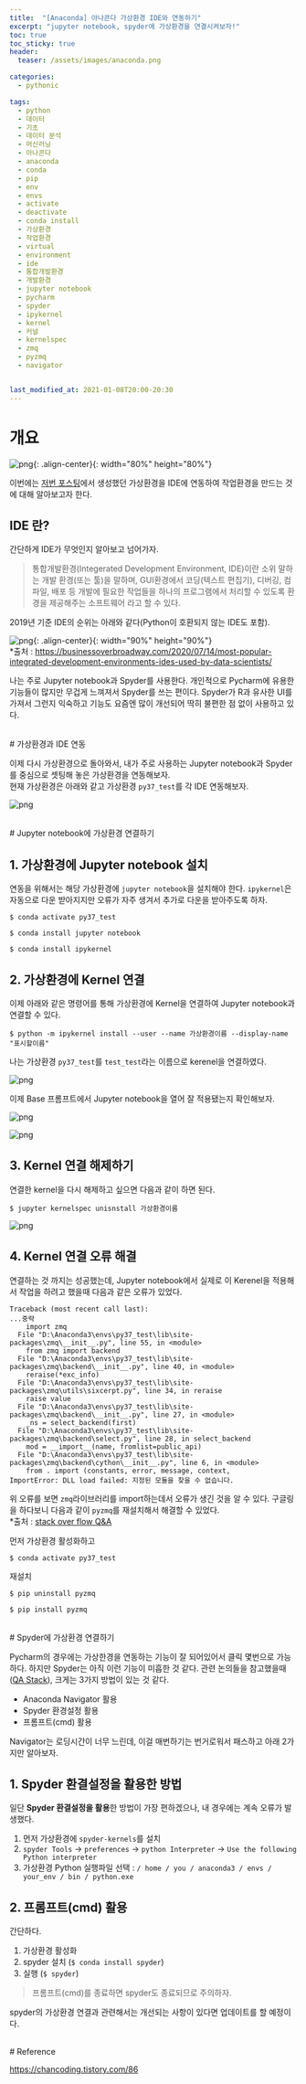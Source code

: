 ```yaml
---
title:  "[Anaconda] 아나콘다 가상환경 IDE와 연동하기"
excerpt: "jupyter notebook, spyder에 가상환경을 연결시켜보자!"
toc: true
toc_sticky: true
header:
  teaser: /assets/images/anaconda.png

categories:
  - pythonic

tags:
  - python
  - 데이터
  - 기초
  - 데이터 분석
  - 머신러닝
  - 아나콘다
  - anaconda
  - conda
  - pip
  - env
  - envs
  - activate
  - deactivate
  - conda install
  - 가상환경
  - 작업환경
  - virtual
  - environment
  - ide
  - 통합개발환경
  - 개발환경
  - jupyter notebook
  - pycharm
  - spyder
  - ipykernel
  - kernel
  - 커널
  - kernelspec
  - zmq
  - pyzmq
  - navigator


last_modified_at: 2021-01-08T20:00-20:30
---
```


# 개요  

![png](/assets/images/anaconda.png){: .align-center}{: width="80%" height="80%"}  

이번에는 [저번 포스팅](https://yganalyst.github.io/ml/anaconda_env_1/)에서 생성했던 가상환경을 IDE에 연동하여 작업환경을 만드는 것에 대해 알아보고자 한다.  

## IDE 란?  

간단하게 IDE가 무엇인지 알아보고 넘어가자.  
> 통합개발환경(Integerated Development Environment, IDE)이란 소위 말하는 개발 환경(또는 툴)을 말하며, GUI환경에서 코딩(텍스트 편집기), 디버깅, 컴파일, 배포 등 개발에 필요한 작업들을 하나의 프로그램에서 처리할 수 있도록 환경을 제공해주는 소프트웨어 라고 할 수 있다.  

2019년 기준 IDE의 순위는 아래와 같다(Python이 호환되지 않는 IDE도 포함).  

![png](/assets/images/anaconda/ide_rank.png){: .align-center}{: width="90%" height="90%"}  
*출처 : https://businessoverbroadway.com/2020/07/14/most-popular-integrated-development-environments-ides-used-by-data-scientists/  

나는 주로 Jupyter notebook과 Spyder를 사용한다. 개인적으로 Pycharm에 유용한 기능들이 많지만 무겁게 느껴져서 Spyder를 쓰는 편이다. Spyder가 R과 유사한 UI를 가져서 그런지 익숙하고 기능도 요즘엔 많이 개선되어 딱히 불편한 점 없이 사용하고 있다.  

  
<br/>
# 가상환경과 IDE 연동  

이제 다시 가상환경으로 돌아와서, 내가 주로 사용하는 Jupyter notebook과 Spyder를 중심으로 셋팅해 놓은 가상환경을 연동해보자.  
현재 가상환경은 아래와 같고 가상환경 `py37_test`를 각 IDE 연동해보자.  

![png](/assets/images/anaconda/set.PNG)  

  
<br/>
# Jupyter notebook에 가상환경 연결하기  

  
## 1. 가상환경에 Jupyter notebook 설치  

연동을 위해서는 해당 가상환경에 `jupyter notebook`을 설치해야 한다. `ipykernel`은 자동으로 다운 받아지지만 오류가 자주 생겨서 추가로 다운을 받아주도록 하자.  

```
$ conda activate py37_test
```

```
$ conda install jupyter notebook
```

```
$ conda install ipykernel
```

  
## 2. 가상환경에 Kernel 연결  

이제 아래와 같은 명령어를 통해 가상환경에 Kernel을 연결하여 Jupyter notebook과 연결할 수 있다.  

```
$ python -m ipykernel install --user --name 가상환경이름 --display-name "표시할이름"
```

나는 가상환경 `py37_test`를 `test_test`라는 이름으로 kerenel을 연결하였다.  

![png](/assets/images/anaconda/10.PNG)  

이제 Base 프롬프트에서 Jupyter notebook을 열어 잘 적용됐는지 확인해보자.  


![png](/assets/images/anaconda/11.PNG)  

![png](/assets/images/anaconda/kernel.PNG)  



  
## 3. Kernel 연결 해제하기  

연결한 kernel을 다시 해제하고 싶으면 다음과 같이 하면 된다.  

```
$ jupyter kernelspec unisnstall 가상환경이름
```

![png](/assets/images/anaconda/12.PNG)  

## 4. Kernel 연결 오류 해결  

연결하는 것 까지는 성공했는데, Jupyter notebook에서 실제로 이 Kerenel을 적용해서 작업을 하려고 했을때 다음과 같은 오류가 있었다.  

```
Traceback (most recent call last):
...중략
    import zmq
  File "D:\Anaconda3\envs\py37_test\lib\site-packages\zmq\__init__.py", line 55, in <module>
    from zmq import backend
  File "D:\Anaconda3\envs\py37_test\lib\site-packages\zmq\backend\__init__.py", line 40, in <module>
    reraise(*exc_info)
  File "D:\Anaconda3\envs\py37_test\lib\site-packages\zmq\utils\sixcerpt.py", line 34, in reraise
    raise value
  File "D:\Anaconda3\envs\py37_test\lib\site-packages\zmq\backend\__init__.py", line 27, in <module>
    _ns = select_backend(first)
  File "D:\Anaconda3\envs\py37_test\lib\site-packages\zmq\backend\select.py", line 28, in select_backend
    mod = __import__(name, fromlist=public_api)
  File "D:\Anaconda3\envs\py37_test\lib\site-packages\zmq\backend\cython\__init__.py", line 6, in <module>
    from . import (constants, error, message, context,
ImportError: DLL load failed: 지정된 모듈을 찾을 수 없습니다.
```

위 오류를 보면 `zmq`라이브러리를 import하는데서 오류가 생긴 것을 알 수 있다. 구글링을 하다보니 다음과 같이 `pyzmq`를 재설치해서 해결할 수 있었다.  
*출처 : [stack over flow Q&A](https://stackoverflow.com/questions/54224969/import-error-while-trying-to-run-jupyter-notebook)

먼저 가상환경 활성화하고  

```
$ conda activate py37_test
```

재설치  

```
$ pip uninstall pyzmq
```

```
$ pip install pyzmq
```


  
<br/>
# Spyder에 가상환경 연결하기  

Pycharm의 경우에는 가상한경을 연동하는 기능이 잘 되어있어서 클릭 몇번으로 가능하다. 하지만 Spyder는 아직 이런 기능이 미흡한 것 같다. 관련 논의들을 참고했을때([QA Stack](https://qastack.kr/programming/30170468/how-to-run-spyder-in-virtual-environment)), 크게는 3가지 방법이 있는 것 같다.  

- Anaconda Navigator 활용  
- Spyder 환경설정 활용  
- 프롬프트(cmd) 활용  

Navigator는 로딩시간이 너무 느린데, 이걸 매번하기는 번거로워서 패스하고 아래 2가지만 알아보자.  

  
## 1. Spyder 환결설정을 활용한 방법  


일단 **Spyder 환결설정을 활용**한 방법이 가장 편하겠으나, 내 경우에는 계속 오류가 발생했다.  

1. 먼저 가상환경에 `spyder-kernels`를 설치  
2. `spyder Tools` -> `preferences` -> `python Interpreter` -> `Use the following Python interpreter`  
3. 가상환경 Python 실행파일 선택 : `/ home / you / anaconda3 / envs / your_env / bin / python.exe`  

## 2. 프롬프트(cmd) 활용  

간단하다.  

1. 가상환경 활성화  
2. spyder 설치 (`$ conda install spyder`)  
3. 실행 (`$ spyder`)  

> 프롬프트(cmd)를 종료하면 spyder도 종료되므로 주의하자.  

spyder의 가상환경 연결과 관련해서는 개선되는 사항이 있다면 업데이트를 할 예정이다.  


  
<br/>
# Reference  

https://chancoding.tistory.com/86  





